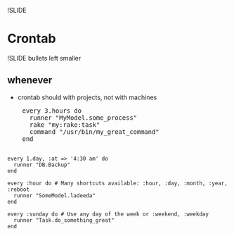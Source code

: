 !SLIDE

# Crontab

!SLIDE bullets left smaller

## whenever

* crontab should with projects, not with machines

<div class="smaller">
  <pre class="sh_ruby">
    every 3.hours do
      runner "MyModel.some_process"       
      rake "my:rake:task"                 
      command "/usr/bin/my_great_command"
    end

    every 1.day, :at => '4:30 am' do 
      runner "DB.Backup"
    end

    every :hour do # Many shortcuts available: :hour, :day, :month, :year, :reboot
      runner "SomeModel.ladeeda"
    end

    every :sunday do # Use any day of the week or :weekend, :weekday 
      runner "Task.do_something_great"
    end
</pre>
</div>